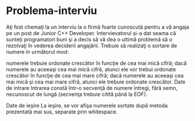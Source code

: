 # Problema-interviu
Aţi fost chemaţi la un interviu la o firmă foarte cunoscută pentru a vă angaja pe un post de Junior C++ Developer. Intervievatorul şi-a dat seama că sunteţi programatori buni şi a decis să vă dea o ultimă problemă să o rezolvaţi în vederea deciderii angajării. Trebuie să realizaţi o sortare de numere în următorul mod:

numerele trebuie ordonate crescător în funcţie de cea mai mică cifră;
dacă numerele au aceeaşi cea mai mică cifră, atunci ele vor trebui ordonate crescător în funcţie de cea mai mare cifră;
dacă numerele au aceeaşi cea mai mică şi cea mai mare cifră, atunci ele trebuie ordonate crescător.
Date de intrare
Intrarea constă într-o secvenţă de numere întregi, fără semn, necunoscut de lungă (secvenţa trebuie citită până la EOF).

Date de ieșire
La ieşire, se vor afişa numerele sortate după metoda prezentată mai sus, separate prin whitespace. 
